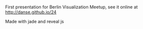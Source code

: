 
First presentation for Berlin Visualization Meetup, see it online at
<http://danse.github.io/24>

Made with jade and reveal js
